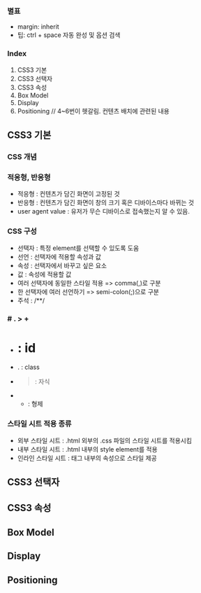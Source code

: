 ### 별표
- margin: inherit
- 팁: ctrl + space 자동 완성 및 옵션 검색

### Index
1. CSS3 기본
2. CSS3 선택자
3. CSS3 속성
4. Box Model
5. Display
6. Positioning
// 4~6번이 헷갈림. 컨텐츠 배치에 관련된 내용

## CSS3 기본
### CSS 개념
### 적응형, 반응형
- 적응형 : 컨텐츠가 담긴 화면이 고정된 것
- 반응형 : 컨텐츠가 담긴 화면이 창의 크기 혹은 디바이스마다 바뀌는 것
- user agent value : 유저가 무슨 디바이스로 접속했는지 알 수 있음.
### CSS 구성
- 선택자 : 특정 element를 선택할 수 있도록 도움 
- 선언 : 선택자에 적용할 속성과 값
- 속성 : 선택자에서 바꾸고 싶은 요소
- 값 :  속성에 적용할 값
- 여러 선택자에 동일한 스타일 적용 => comma(,)로 구분
- 한 선택자에 여러 선언하기 => semi-colon(;)으로 구분
- 주석 : /**/ 
### # . > +
- # : id
- . : class
- > : 자식
- + : 형제
### 스타일 시트 적용 종류
- 외부 스타일 시트 : .html 외부의 .css 파일의 스타일 시트를 적용시킴
- 내부 스타일 시트 : .html 내부의 style element를 적용
- 인라인 스타일 시트 : 태그 내부의 속성으로 스타일 제공

## CSS3 선택자

## CSS3 속성

## Box Model

## Display

## Positioning
